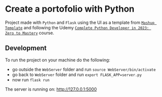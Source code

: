 # Create a portofolio with Python

Project made with `Python` and `Flask` using the UI as a template from [`Mashup Template`](http://www.mashup-template.com/) and following the Udemy [`Complete Python Developer in 2023: Zero to Mastery`](https://www.udemy.com/course/complete-python-developer-zero-to-mastery) course.

## Development

To run the project on your machine do the following:

- go outside the `WebServer` folder and run `source WebServer/bin/activate`
- go back to `WebServer` folder and run `export FLASK_APP=server.py`
- now run `flask run`

The server is running on: http://127.0.0.1:5000
